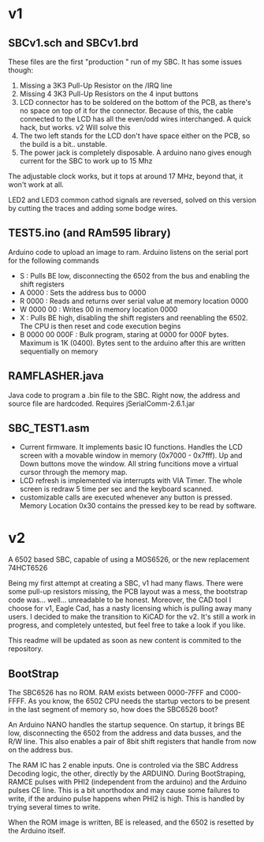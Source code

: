 # v1

## SBCv1.sch and SBCv1.brd

These files are the first "production " run of my SBC. It has some issues though:

1. Missing a 3K3 Pull-Up Resistor on the /IRQ line
2. Missing 4 3K3 Pull-Up Resistors on the 4 input buttons
3. LCD connector has to be soldered on the bottom of the PCB, as there's no space on top of it for the connector. Because of this, the cable connected to the LCD has all the even/odd wires interchanged. A quick hack, but works. v2 Will solve this
4. The two left stands for the LCD don't have space either on the PCB, so the build is a bit.. unstable.
5. The power jack is completely disposable. A arduino nano gives enough current for the SBC to work up to 15 Mhz

The adjustable clock works, but it tops at around 17 MHz, beyond that, it won't work at all.

LED2 and LED3 common cathod signals are reversed, solved on this version by cutting the traces and adding some bodge wires.

## TEST5.ino (and RAm595 library)
Arduino code to upload an image to ram. Arduino listens on the serial port for the following commands

- S         : Pulls BE low, disconnecting the 6502 from the bus and enabling the shift registers
- A 0000    : Sets the address bus to 0000
- R 0000    : Reads and returns over serial value at memory location 0000
- W 0000 00 : Writes 00 in memory location 0000
- X         : Pulls BE high, disabling the shift registers and reenabling the 6502. The CPU is then reset and code execution begins
- B 0000 00 000F : Bulk program, staring at 0000 for 000F bytes. Maximum is 1K (0400). Bytes sent to the arduino after this are written sequentially on memory


## RAMFLASHER.java
Java code to program a .bin file to the SBC. Right now, the address and source file are hardcoded.  Requires jSerialComm-2.6.1.jar

## SBC_TEST1.asm
- Current firmware. It implements basic IO functions. Handles the LCD screen with a movable window in memory (0x7000 - 0x7fff). Up and Down buttons move the window. All string funcitions move a virtual cursor through the memory map.
- LCD refresh is implemented via interrupts with VIA Timer. The whole screen is redraw 5 time per sec and the keyboard scanned.
- customizable calls are executed whenever any button is pressed. Memory Location 0x30 contains the pressed key to be read by software.


# v2
A 6502 based SBC, capable of using a MOS6526, or the new replacement 74HCT6526

Being my first attempt at creating a SBC, v1 had many flaws. There were some pull-up resistors missing, the PCB layout was a mess, the bootstrap code was... well... unreadable to be honest. Moreover, the CAD tool I choose for v1, Eagle Cad, has a nasty licensing which is pulling away many users. I decided to make the transition to KiCAD for the v2. It's still a work in progress, and completely untested, but feel free to take a look if you like.

This readme will be updated as soon as new content is commited to the repository.

## BootStrap

The SBC6526 has no ROM. RAM exists between 0000-7FFF and C000-FFFF. As you know, the 6502 CPU needs the startup vectors to be present in the last segment of memory so, how does the SBC6526 boot?

An Arduino NANO handles the startup sequence. On startup, it brings BE low, disconnecting the 6502 from the address and data busses, and the R/W line. This also enables a pair of 8bit shift registers that handle from now on the address bus.

The RAM IC has 2 enable inputs. One is controled via the SBC Address Decoding logic, the other, directly by the ARDUINO. During BootStraping, RAMCE pulses with PHI2 (independent from the arduino) and the Arduino pulses CE line. This is a bit unorthodox and may cause some failures to write, if the arduino pulse happens when PHI2 is  high. This is handled by trying several times to write.

When the ROM image is written, BE is released, and the 6502 is resetted by the Arduino itself.
